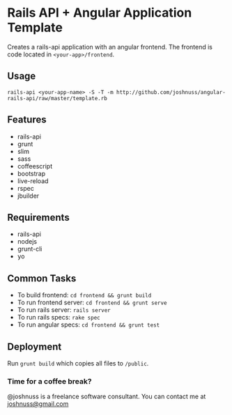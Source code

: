 # Rails API + Angular Application Template

Creates a rails-api application with an angular frontend. The frontend is code located in `<your-app>/frontend`.

## Usage

```
rails-api <your-app-name> -S -T -m http://github.com/joshnuss/angular-rails-api/raw/master/template.rb
```

## Features

- rails-api
- grunt
- slim
- sass
- coffeescript
- bootstrap
- live-reload
- rspec
- jbuilder

## Requirements

- rails-api
- nodejs
- grunt-cli
- yo

## Common Tasks

- To build frontend: `cd frontend && grunt build`
- To run frontend server: `cd frontend && grunt serve`
- To run rails server: `rails server`
- To run rails specs: `rake spec`
- To run angular specs: `cd frontend && grunt test`

## Deployment

Run `grunt build` which copies all files to `/public`.

### Time for a coffee break?

@joshnuss is a freelance software consultant. You can contact me at joshnuss@gmail.com
